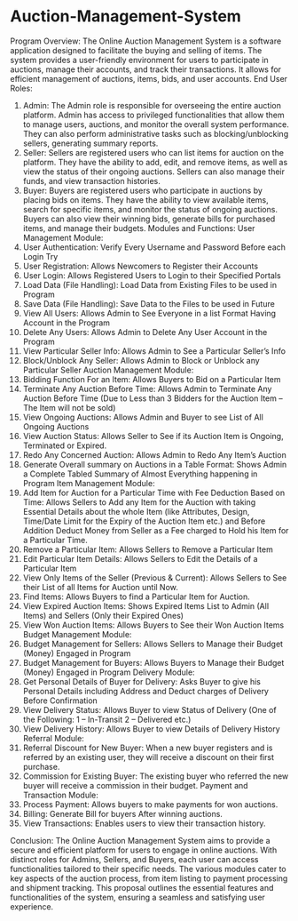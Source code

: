 # Auction-Management-System
Program Overview:
The Online Auction Management System is a software application designed to facilitate the buying and selling of items. The system provides a user-friendly environment for users to participate in auctions, manage their accounts, and track their transactions. It allows for efficient management of auctions, items, bids, and user accounts.
End User Roles:
1. Admin:
The Admin role is responsible for overseeing the entire auction platform. Admin has access to privileged functionalities that allow them to manage users, auctions, and monitor the overall system performance. They can also perform administrative tasks such as blocking/unblocking sellers, generating summary reports.
2. Seller:
Sellers are registered users who can list items for auction on the platform. They have the ability to add, edit, and remove items, as well as view the status of their ongoing auctions. Sellers can also manage their funds, and view transaction histories.
3. Buyer:
Buyers are registered users who participate in auctions by placing bids on items. They have the ability to view available items, search for specific items, and monitor the status of ongoing auctions. Buyers can also view their winning bids, generate bills for purchased items, and manage their budgets.
Modules and Functions:
User Management Module:
1.	User Authentication:	Verify Every Username and Password Before each Login Try
2.	User Registration:		Allows Newcomers to Register their Accounts
3.	User Login:			Allows Registered Users to Login to their Specified Portals
4.	Load Data (File Handling):	Load Data from Existing Files to be used in Program
5.	Save Data (File Handling):	Save Data to the Files to be used in Future
6.	View All Users:		Allows Admin to See Everyone in a list Format Having Account in the Program
7.	Delete Any Users:		Allows Admin to Delete Any User Account in the Program
8.	View Particular Seller Info:	Allows Admin to See a Particular Seller’s Info	
9.	Block/Unblock Any Seller:	Allows Admin to Block or Unblock any Particular Seller
Auction Management Module:
10.	Bidding Function For an Item:	Allows Buyers to Bid on a Particular Item
11.	Terminate Any Auction Before Time:	Allows Admin to Terminate Any Auction Before Time (Due to Less than 3 Bidders for the Auction Item – The Item will not be sold)
12.	View Ongoing Auctions:		Allows Admin and Buyer to see List of All Ongoing Auctions
13.	View Auction Status:		Allows Seller to See if its Auction Item is Ongoing, Terminated or Expired.
14.	Redo Any Concerned Auction:	Allows Admin to Redo Any Item’s Auction
15.	Generate Overall summary on Auctions in a Table Format:	Shows Admin a Complete Tabled Summary of Almost Everything happening in Program
Item Management Module:
16.	Add Item for Auction for a Particular Time with Fee Deduction Based on Time:	Allows Sellers to Add any Item for the Auction with taking Essential Details about the whole Item (like Attributes, Design, Time/Date Limit for the Expiry of the Auction Item etc.) and Before Addition Deduct Money from Seller as a Fee charged to Hold his Item for a Particular Time.
17.	Remove a Particular Item:		Allows Sellers to Remove a Particular Item
18.	Edit Particular Item Details:	Allows Sellers to Edit the Details of a Particular Item
19.	View Only Items of the Seller (Previous & Current):	Allows Sellers to See their List of all Items for Auction until Now.
20.	Find Items:		Allows Buyers to find a Particular Item for Auction.
21.	View Expired Auction Items:	Shows Expired Items List to Admin (All Items) and Sellers (Only their Expired Ones)
22.	View Won Auction Items:		Allows Buyers to See their Won Auction Items
Budget Management Module:
23.	Budget Management for Sellers:	Allows Sellers to Manage their Budget (Money) Engaged in Program
24.	Budget Management for Buyers: 	Allows Buyers to Manage their Budget (Money) Engaged in Program	
Delivery Module:
25.	Get Personal Details of Buyer for Delivery:	Asks Buyer to give his Personal Details including Address and Deduct charges of Delivery Before Confirmation
26.	View Delivery Status:	Allows Buyer to view Status of Delivery (One of the Following: 1 – In-Transit 2 – Delivered etc.)
27.	View Delivery History:	Allows Buyer to view Details of Delivery History
Referral Module:
28.	Referral Discount for New Buyer:	When a new buyer registers and is referred by an existing user, they will receive a discount on their first purchase.
29.	Commission for Existing Buyer:	The existing buyer who referred the new buyer will receive a commission in their budget.
Payment and Transaction Module:
30.	Process Payment: 	Allows buyers to make payments for won auctions.
31.	Billing: 		Generate Bill for buyers After winning auctions.
32.	View Transactions: 	Enables users to view their transaction history.

Conclusion:
The Online Auction Management System aims to provide a secure and efficient platform for users to engage in online auctions. With distinct roles for Admins, Sellers, and Buyers, each user can access functionalities tailored to their specific needs. The various modules cater to key aspects of the auction process, from item listing to payment processing and shipment tracking. This proposal outlines the essential features and functionalities of the system, ensuring a seamless and satisfying user experience.
